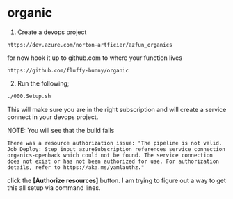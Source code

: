 # organic

1. Create a devops project 
```
https://dev.azure.com/norton-artficier/azfun_organics
```
for now hook it up to github.com to where your function lives
```
https://github.com/fluffy-bunny/organic
```

2. Run the following;
```bash
./000.Setup.sh  
```
This will make sure you are in the right subscription and will create a service connect in your devops project.

NOTE: You will see that the build fails 
```
There was a resource authorization issue: "The pipeline is not valid. Job Deploy: Step input azureSubscription references service connection organics-openhack which could not be found. The service connection does not exist or has not been authorized for use. For authorization details, refer to https://aka.ms/yamlauthz."
```
click the **[Authorize resources]** button.
I am trying to figure out a way to get this all setup via command lines.

